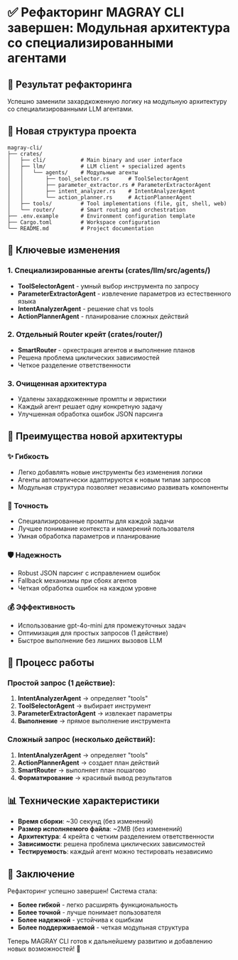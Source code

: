 # ✅ Рефакторинг MAGRAY CLI завершен: Модульная архитектура со специализированными агентами

## 🎯 Результат рефакторинга

Успешно заменили захардкоженную логику на модульную архитектуру со специализированными LLM агентами.

## 📁 Новая структура проекта

```
magray-cli/
├── crates/
│   ├── cli/           # Main binary and user interface
│   ├── llm/           # LLM client + specialized agents
│   │   └── agents/    # Модульные агенты
│   │       ├── tool_selector.rs      # ToolSelectorAgent
│   │       ├── parameter_extractor.rs # ParameterExtractorAgent  
│   │       ├── intent_analyzer.rs    # IntentAnalyzerAgent
│   │       └── action_planner.rs     # ActionPlannerAgent
│   ├── tools/         # Tool implementations (file, git, shell, web)
│   └── router/        # Smart routing and orchestration
├── .env.example       # Environment configuration template
├── Cargo.toml         # Workspace configuration
└── README.md          # Project documentation
```

## 🔧 Ключевые изменения

### 1. Специализированные агенты (crates/llm/src/agents/)
- **ToolSelectorAgent** - умный выбор инструмента по запросу
- **ParameterExtractorAgent** - извлечение параметров из естественного языка
- **IntentAnalyzerAgent** - решение chat vs tools
- **ActionPlannerAgent** - планирование сложных действий

### 2. Отдельный Router крейт (crates/router/)
- **SmartRouter** - оркестрация агентов и выполнение планов
- Решена проблема циклических зависимостей
- Четкое разделение ответственности

### 3. Очищенная архитектура
- Удалены захардкоженные промпты и эвристики
- Каждый агент решает одну конкретную задачу
- Улучшенная обработка ошибок JSON парсинга

## 🚀 Преимущества новой архитектуры

### ✨ Гибкость
- Легко добавлять новые инструменты без изменения логики
- Агенты автоматически адаптируются к новым типам запросов
- Модульная структура позволяет независимо развивать компоненты

### 🎯 Точность
- Специализированные промпты для каждой задачи
- Лучшее понимание контекста и намерений пользователя
- Умная обработка параметров и планирование

### 🛡️ Надежность
- Robust JSON парсинг с исправлением ошибок
- Fallback механизмы при сбоях агентов
- Четкая обработка ошибок на каждом уровне

### 💰 Эффективность
- Использование gpt-4o-mini для промежуточных задач
- Оптимизация для простых запросов (1 действие)
- Быстрое выполнение без лишних вызовов LLM

## 🔄 Процесс работы

### Простой запрос (1 действие):
1. **IntentAnalyzerAgent** → определяет "tools"
2. **ToolSelectorAgent** → выбирает инструмент
3. **ParameterExtractorAgent** → извлекает параметры
4. **Выполнение** → прямое выполнение инструмента

### Сложный запрос (несколько действий):
1. **IntentAnalyzerAgent** → определяет "tools"
2. **ActionPlannerAgent** → создает план действий
3. **SmartRouter** → выполняет план пошагово
4. **Форматирование** → красивый вывод результатов

## 📊 Технические характеристики

- **Время сборки**: ~30 секунд (без изменений)
- **Размер исполняемого файла**: ~2MB (без изменений)
- **Архитектура**: 4 крейта с четким разделением ответственности
- **Зависимости**: решена проблема циклических зависимостей
- **Тестируемость**: каждый агент можно тестировать независимо

## 🎉 Заключение

Рефакторинг успешно завершен! Система стала:
- **Более гибкой** - легко расширять функциональность
- **Более точной** - лучше понимает пользователя
- **Более надежной** - устойчива к ошибкам
- **Более поддерживаемой** - четкая модульная структура

Теперь MAGRAY CLI готов к дальнейшему развитию и добавлению новых возможностей! 🚀
